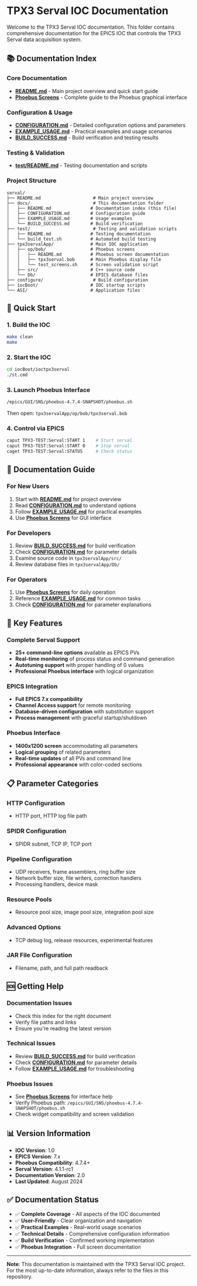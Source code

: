 # TPX3 Serval IOC Documentation

Welcome to the TPX3 Serval IOC documentation. This folder contains comprehensive documentation for the EPICS IOC that controls the TPX3 Serval data acquisition system.

## 📚 **Documentation Index**

### **Core Documentation**
- **[README.md](../README.md)** - Main project overview and quick start guide
- **[Phoebus Screens](../tpx3servalApp/op/bob/README.md)** - Complete guide to the Phoebus graphical interface

### **Configuration & Usage**
- **[CONFIGURATION.md](CONFIGURATION.md)** - Detailed configuration options and parameters
- **[EXAMPLE_USAGE.md](EXAMPLE_USAGE.md)** - Practical examples and usage scenarios
- **[BUILD_SUCCESS.md](BUILD_SUCCESS.md)** - Build verification and testing results

### **Testing & Validation**
- **[test/README.md](../test/README.md)** - Testing documentation and scripts

### **Project Structure**
```
serval/
├── README.md                    # Main project overview
├── docs/                        # This documentation folder
│   ├── README.md               # Documentation index (this file)
│   ├── CONFIGURATION.md        # Configuration guide
│   ├── EXAMPLE_USAGE.md        # Usage examples
│   └── BUILD_SUCCESS.md        # Build verification
├── test/                        # Testing and validation scripts
│   ├── README.md               # Testing documentation
│   └── build_test.sh           # Automated build testing
├── tpx3servalApp/              # Main IOC application
│   ├── op/bob/                 # Phoebus screens
│   │   ├── README.md           # Phoebus screen documentation
│   │   ├── tpx3serval.bob      # Main Phoebus display file
│   │   └── test_screens.sh     # Screen validation script
│   ├── src/                    # C++ source code
│   └── Db/                     # EPICS database files
├── configure/                   # Build configuration
├── iocBoot/                    # IOC startup scripts
└── ASI/                        # Application files
```

## 🚀 **Quick Start**

### **1. Build the IOC**
```bash
make clean
make
```

### **2. Start the IOC**
```bash
cd iocBoot/ioctpx3serval
./st.cmd
```

### **3. Launch Phoebus Interface**
```bash
/epics/GUI/SNS/phoebus-4.7.4-SNAPSHOT/phoebus.sh
```
Then open: `tpx3servalApp/op/bob/tpx3serval.bob`

### **4. Control via EPICS**
```bash
caput TPX3-TEST:Serval:START 1    # Start serval
caput TPX3-TEST:Serval:START 0    # Stop serval
caget TPX3-TEST:Serval:STATUS     # Check status
```

## 📖 **Documentation Guide**

### **For New Users**
1. Start with **[README.md](../README.md)** for project overview
2. Read **[CONFIGURATION.md](CONFIGURATION.md)** to understand options
3. Follow **[EXAMPLE_USAGE.md](EXAMPLE_USAGE.md)** for practical examples
4. Use **[Phoebus Screens](../tpx3servalApp/op/bob/README.md)** for GUI interface

### **For Developers**
1. Review **[BUILD_SUCCESS.md](BUILD_SUCCESS.md)** for build verification
2. Check **[CONFIGURATION.md](CONFIGURATION.md)** for parameter details
3. Examine source code in `tpx3servalApp/src/`
4. Review database files in `tpx3servalApp/Db/`

### **For Operators**
1. Use **[Phoebus Screens](../tpx3servalApp/op/bob/README.md)** for daily operation
2. Reference **[EXAMPLE_USAGE.md](EXAMPLE_USAGE.md)** for common tasks
3. Check **[CONFIGURATION.md](CONFIGURATION.md)** for parameter explanations

## 🔧 **Key Features**

### **Complete Serval Support**
- **25+ command-line options** available as EPICS PVs
- **Real-time monitoring** of process status and command generation
- **Autotuning support** with proper handling of 0 values
- **Professional Phoebus interface** with logical organization

### **EPICS Integration**
- **Full EPICS 7.x compatibility**
- **Channel Access support** for remote monitoring
- **Database-driven configuration** with substitution support
- **Process management** with graceful startup/shutdown

### **Phoebus Interface**
- **1400x1200 screen** accommodating all parameters
- **Logical grouping** of related parameters
- **Real-time updates** of all PVs and command line
- **Professional appearance** with color-coded sections

## 📋 **Parameter Categories**

### **HTTP Configuration**
- HTTP port, HTTP log file path

### **SPIDR Configuration**
- SPIDR subnet, TCP IP, TCP port

### **Pipeline Configuration**
- UDP receivers, frame assemblers, ring buffer size
- Network buffer size, file writers, correction handlers
- Processing handlers, device mask

### **Resource Pools**
- Resource pool size, image pool size, integration pool size

### **Advanced Options**
- TCP debug log, release resources, experimental features

### **JAR File Configuration**
- Filename, path, and full path readback

## 🆘 **Getting Help**

### **Documentation Issues**
- Check this index for the right document
- Verify file paths and links
- Ensure you're reading the latest version

### **Technical Issues**
- Review **[BUILD_SUCCESS.md](BUILD_SUCCESS.md)** for build verification
- Check **[CONFIGURATION.md](CONFIGURATION.md)** for parameter details
- Follow **[EXAMPLE_USAGE.md](EXAMPLE_USAGE.md)** for troubleshooting

### **Phoebus Issues**
- See **[Phoebus Screens](../tpx3servalApp/op/bob/README.md)** for interface help
- Verify Phoebus path: `/epics/GUI/SNS/phoebus-4.7.4-SNAPSHOT/phoebus.sh`
- Check widget compatibility and screen validation

## 📊 **Version Information**

- **IOC Version**: 1.0
- **EPICS Version**: 7.x
- **Phoebus Compatibility**: 4.7.4+
- **Serval Version**: 4.1.1-rc1
- **Documentation Version**: 2.0
- **Last Updated**: August 2024

## ✅ **Documentation Status**

- ✅ **Complete Coverage** - All aspects of the IOC documented
- ✅ **User-Friendly** - Clear organization and navigation
- ✅ **Practical Examples** - Real-world usage scenarios
- ✅ **Technical Details** - Comprehensive configuration information
- ✅ **Build Verification** - Confirmed working implementation
- ✅ **Phoebus Integration** - Full screen documentation

---

**Note**: This documentation is maintained with the TPX3 Serval IOC project. For the most up-to-date information, always refer to the files in this repository.
